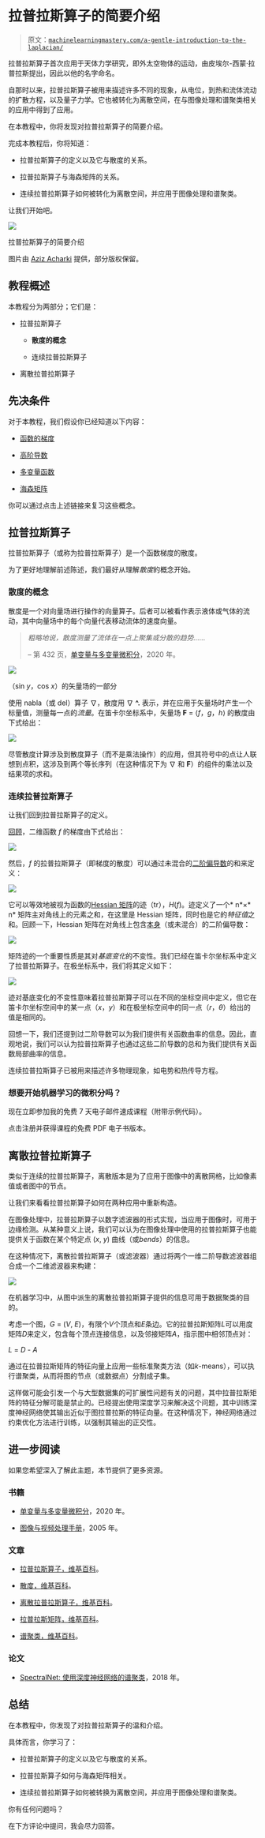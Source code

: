 # 拉普拉斯算子的简要介绍

> 原文：[`machinelearningmastery.com/a-gentle-introduction-to-the-laplacian/`](https://machinelearningmastery.com/a-gentle-introduction-to-the-laplacian/)

拉普拉斯算子首次应用于天体力学研究，即外太空物体的运动，由皮埃尔-西蒙·拉普拉斯提出，因此以他的名字命名。

自那时以来，拉普拉斯算子被用来描述许多不同的现象，从电位，到热和流体流动的扩散方程，以及量子力学。它也被转化为离散空间，在与图像处理和谱聚类相关的应用中得到了应用。

在本教程中，你将发现对拉普拉斯算子的简要介绍。

完成本教程后，你将知道：

+   拉普拉斯算子的定义以及它与散度的关系。

+   拉普拉斯算子与海森矩阵的关系。

+   连续拉普拉斯算子如何被转化为离散空间，并应用于图像处理和谱聚类。

让我们开始吧。

![](https://machinelearningmastery.com/wp-content/uploads/2021/07/laplacian_cover-scaled.jpg)

拉普拉斯算子的简要介绍

图片由 [Aziz Acharki](https://unsplash.com/photos/7nsqPSnYCoY) 提供，部分版权保留。

## **教程概述**

本教程分为两部分；它们是：

+   拉普拉斯算子

    +   **散度的概念**

    +   连续拉普拉斯算子

+   离散拉普拉斯算子

## **先决条件**

对于本教程，我们假设你已经知道以下内容：

+   [函数的梯度](https://machinelearningmastery.com/a-gentle-introduction-to-partial-derivatives-and-gradient-vectors)

+   [高阶导数](https://machinelearningmastery.com/?p=12675&preview=true)

+   [多变量函数](https://machinelearningmastery.com/a-gentle-introduction-to-multivariate-calculus/)

+   [海森矩阵](https://machinelearningmastery.com/a-gentle-introduction-to-hessian-matrices)

你可以通过点击上述链接来复习这些概念。

## **拉普拉斯算子**

拉普拉斯算子（或称为拉普拉斯算子）是一个函数梯度的散度。

为了更好地理解前述陈述，我们最好从理解*散度*的概念开始。

### **散度的概念**

散度是一个对向量场进行操作的向量算子。后者可以被看作表示液体或气体的流动，其中向量场中的每个向量代表移动流体的速度向量。

> *粗略地说，散度测量了流体在一点上聚集或分散的趋势……*
> 
> – 第 432 页，[单变量与多变量微积分](https://www.whitman.edu/mathematics/multivariable/multivariable.pdf)，2020 年。

![](https://machinelearningmastery.com/wp-content/uploads/2021/07/laplacian_1.png)

（sin *y*，cos *x*）的矢量场的一部分

使用 nabla（或 del）算子 ∇，散度用 ∇ **^.** 表示，并在应用于矢量场时产生一个标量值，测量每一点的*流量*。在笛卡尔坐标系中，矢量场 **F** = ⟨*f*，*g*，*h*⟩ 的散度由下式给出：

![](https://machinelearningmastery.com/wp-content/uploads/2021/07/laplacian_2.png)

尽管散度计算涉及到散度算子（而不是乘法操作）的应用，但其符号中的点让人联想到点积，这涉及到两个等长序列（在这种情况下为 ∇ 和 **F**）的组件的乘法以及结果项的求和。

### **连续拉普拉斯算子**

让我们回到拉普拉斯算子的定义。

[回顾](https://machinelearningmastery.com/a-gentle-introduction-to-partial-derivatives-and-gradient-vectors)，二维函数 *f* 的梯度由下式给出：

![](https://machinelearningmastery.com/wp-content/uploads/2021/07/laplacian_3.png)

然后，*f* 的拉普拉斯算子（即梯度的散度）可以通过未混合的[二阶偏导数](https://machinelearningmastery.com/?p=12675&preview=true)的和来定义：

![](https://machinelearningmastery.com/wp-content/uploads/2021/07/laplacian_4.png)

它可以等效地被视为函数的[Hessian 矩阵](https://machinelearningmastery.com/a-gentle-introduction-to-hessian-matrices)的迹（tr），*H*(*f*)。迹定义了一个* n*×* n* 矩阵主对角线上的元素之和，在这里是 Hessian 矩阵，同时也是它的*特征值*之和。回顾一下，Hessian 矩阵在对角线上包含[本身](https://machinelearningmastery.com/?p=12675&preview=true)（或未混合）的二阶偏导数：

![](https://machinelearningmastery.com/wp-content/uploads/2021/07/laplacian_5.png)

矩阵迹的一个重要性质是其对*基底变化*的不变性。我们已经在笛卡尔坐标系中定义了拉普拉斯算子。在极坐标系中，我们将其定义如下：

![](https://machinelearningmastery.com/wp-content/uploads/2021/07/laplacian_6.png)

迹对基底变化的不变性意味着拉普拉斯算子可以在不同的坐标空间中定义，但它在笛卡尔坐标空间中的某一点（*x*，*y*）和在极坐标空间中的同一点（*r*，*θ*）给出的值是相同的。

回想一下，我们还提到过二阶导数可以为我们提供有关函数曲率的信息。因此，直观地说，我们可以认为拉普拉斯算子也通过这些二阶导数的总和为我们提供有关函数局部曲率的信息。

连续拉普拉斯算子已被用来描述许多物理现象，如电势和热传导方程。

### 想要开始机器学习的微积分吗？

现在立即参加我的免费 7 天电子邮件速成课程（附带示例代码）。

点击注册并获得课程的免费 PDF 电子书版本。

## **离散拉普拉斯算子**

类似于连续的拉普拉斯算子，离散版本是为了应用于图像中的离散网格，比如像素值或者图中的节点。

让我们来看看拉普拉斯算子如何在两种应用中重新构造。

在图像处理中，拉普拉斯算子以数字滤波器的形式实现，当应用于图像时，可用于边缘检测。从某种意义上说，我们可以认为在图像处理中使用的拉普拉斯算子也能提供关于函数在某个特定点 (*x*, *y*) 曲线（或*bends*）的信息。

在这种情况下，离散拉普拉斯算子（或滤波器）通过将两个一维二阶导数滤波器组合成一个二维滤波器来构建：

![](https://machinelearningmastery.com/wp-content/uploads/2021/07/laplacian_7.png)

在机器学习中，从图中派生的离散拉普拉斯算子提供的信息可用于数据聚类的目的。

考虑一个图，*G* = (*V*, *E*)，有限个*V*个顶点和*E*条边。它的拉普拉斯矩阵*L*可以用度矩阵*D*来定义，包含每个顶点连接信息，以及邻接矩阵*A*，指示图中相邻顶点对：

*L* = *D* - *A*

通过在拉普拉斯矩阵的特征向量上应用一些标准聚类方法（如*k*-means），可以执行谱聚类，从而将图的节点（或数据点）分割成子集。

这样做可能会引发一个与大型数据集的可扩展性问题有关的问题，其中拉普拉斯矩阵的特征分解可能是禁止的。已经提出使用深度学习来解决这个问题，其中训练深度神经网络使其输出近似于图拉普拉斯的特征向量。在这种情况下，神经网络通过约束优化方法进行训练，以强制其输出的正交性。

## **进一步阅读**

如果您希望深入了解此主题，本节提供了更多资源。

### **书籍**

+   [单变量与多变量微积分](https://www.whitman.edu/mathematics/multivariable/multivariable.pdf)，2020 年。

+   [图像与视频处理手册](https://www.amazon.com/Handbook-Processing-Communications-Networking-Multimedia-dp-0121197921/dp/0121197921/ref=mt_other?_encoding=UTF8&me=&qid=1626692109)，2005 年。

### **文章**

+   [拉普拉斯算子，维基百科](https://en.wikipedia.org/wiki/Laplace_operator)。

+   [散度，维基百科](https://en.wikipedia.org/wiki/Divergence)。

+   [离散拉普拉斯算子，维基百科](https://en.wikipedia.org/wiki/Discrete_Laplace_operator)。

+   [拉普拉斯矩阵，维基百科](https://en.wikipedia.org/wiki/Laplacian_matrix)。

+   [谱聚类，维基百科](https://en.wikipedia.org/wiki/Spectral_clustering)。

### **论文**

+   [SpectralNet: 使用深度神经网络的谱聚类](https://arxiv.org/pdf/1801.01587.pdf)，2018 年。

## **总结**

在本教程中，你发现了对拉普拉斯算子的温和介绍。

具体而言，你学习了：

+   拉普拉斯算子的定义以及它与散度的关系。

+   拉普拉斯算子如何与海森矩阵相关。

+   连续拉普拉斯算子如何被转换为离散空间，并应用于图像处理和谱聚类。

你有任何问题吗？

在下方评论中提问，我会尽力回答。
